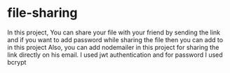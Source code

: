 # file-sharing


In this project, You can share your file with your friend by sending the link and if you want to add password while sharing the file then you can add to in this project
Also, you can add nodemailer in this project for sharing the link directly on his email.
I used jwt authentication and for password I used bcrypt
